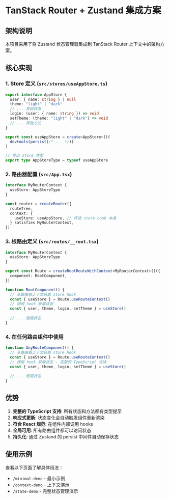 # TanStack Router + Zustand 集成方案

## 架构说明

本项目采用了将 Zustand 状态管理器集成到 TanStack Router 上下文中的架构方案。

## 核心实现

### 1. Store 定义 (`src/stores/useAppStore.ts`)

```typescript
export interface AppStore {
  user: { name: string } | null
  theme: "light" | "dark"
  // ... 其他状态
  login: (user: { name: string }) => void
  setTheme: (theme: "light" | "dark") => void
  // ... 其他方法
}

export const useAppStore = create<AppStore>()(
  devtools(persist(/* ... */))
)

// 导出 store 类型
export type AppStoreType = typeof useAppStore
```

### 2. 路由器配置 (`src/App.tsx`)

```typescript
interface MyRouterContext {
  useStore: AppStoreType
}

const router = createRouter({
  routeTree,
  context: {
    useStore: useAppStore, // 传递 store hook 本身
  } satisfies MyRouterContext,
})
```

### 3. 根路由定义 (`src/routes/__root.tsx`)

```typescript
interface MyRouterContext {
  useStore: AppStoreType
}

export const Route = createRootRouteWithContext<MyRouterContext>()({
  component: RootComponent,
})

function RootComponent() {
  // 从路由器上下文获取 store hook
  const { useStore } = Route.useRouteContext()
  // 调用 hook 获取状态
  const { user, theme, login, setTheme } = useStore()
  
  // ... 使用状态
}
```

### 4. 在任何路由组件中使用

```typescript
function AnyRouteComponent() {
  // 从路由器上下文获取 store hook
  const { useStore } = Route.useRouteContext()
  // 调用 hook 获取状态 - 完整的 TypeScript 支持
  const { user, theme, login, setTheme } = useStore()
  
  // ... 使用状态
}
```

## 优势

1. **完整的 TypeScript 支持**: 所有状态和方法都有类型提示
2. **响应式更新**: 状态变化会自动触发组件重新渲染
3. **符合 React 规范**: 在组件内部调用 hooks
4. **全局可用**: 所有路由组件都可以访问状态
5. **持久化**: 通过 Zustand 的 persist 中间件自动保存状态

## 使用示例

查看以下页面了解具体用法：
- `/minimal-demo` - 最小示例
- `/context-demo` - 上下文演示
- `/state-demo` - 完整状态管理演示

